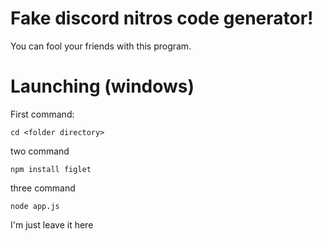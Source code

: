 # Fake discord nitros code generator!

 You can fool your friends with this program.

# Launching (windows)

First command:


```
cd <folder directory>
```
two command 
```
npm install figlet 
```
three command 
```
node app.js
```


I'm just leave it here
